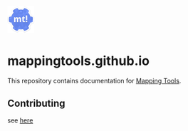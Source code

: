 # <img src='static/img/logo.png' height='60' alt='Mapping Tools Logo' />

# mappingtools.github.io

This repository contains documentation for [Mapping Tools](https://github.com/OliBomby/Mapping_Tools).

## Contributing

see [here](https://mappingtools.github.io/contributing)